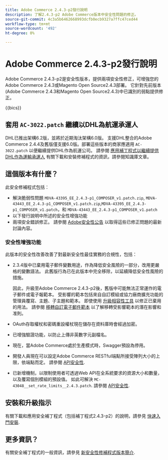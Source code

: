 ```yaml
---
title: Adobe Commerce 2.4.3-p2發行說明
description: 了解2.4.3-p2 Adobe Commerce版本中安全性問題的修正。
source-git-commit: 4c3a5b6462668993dcfb0ecb9327a7ffc47ced44
workflow-type: tm+mt
source-wordcount: '492'
ht-degree: 0%

---
```



# Adobe Commerce 2.4.3-p2發行說明

Adobe Commerce 2.4.3-p2是安全性版本，提供兩項安全性修正，可增強您的Adobe Commerce 2.4.3或Magento Open Source2.4.3部署。 它針對先前版本(Adobe Commerce 2.4.3和Magento Open Source2.4.3)中已識別的弱點提供修正。

{{bics}}

## 套用 `AC-3022.patch` 繼續以DHL為航運承運人

DHL已推出架構6.2版，並將於近期淘汰架構6.0版。 支援DHL整合的Adobe Commerce 2.4.4及舊版僅支援6.0版。部署這些版本的商家應適用 `AC-3022.patch` 以便繼續提供DHL作為航運公司。 請參閱 [應用補丁程式以繼續提供DHL作為運輸承運人](https://support.magento.com/hc/en-us/articles/7707818131597-Apply-a-patch-to-continue-offering-DHL-as-shipping-carrier) 有關下載和安裝修補程式的資訊，請參閱知識庫文章。

## 這個版本有什麼？

此安全修補程式包括：

* 解決脆弱性問題 `MDVA-43395_EE_2.4.3-p1_COMPOSER_v1.patch.zip`, `MDVA-43443_EE_2.4.3-p1_COMPOSER_v1.patch.zip`,`MDVA-43395_EE_2.4.3-p1_COMPOSER_v1.patch`，和 `MDVA-43443_EE_2.4.3-p1_COMPOSER_v1.patch`
* 以下發行說明中所述的安全性增強功能
* 兩項安全錯誤修正。 請參閱 [Adobe安全性公告](https://helpx.adobe.com/security/products/magento/apsb22-13.html) 以取得這些已修正問題的最新討論內容。

### 安全性增強功能

此版本的安全性改善改善了對最新安全性最佳實務的合規性，包括：

* 2.3.4版中已棄用電子郵件變數用途，作為降低安全風險的一部分，改用更嚴格的變數語法。 此舊版行為已在此版本中完全移除，以延續降低安全性風險的措施。

   因此，升級至Adobe Commerce 2.4.3-p2後，舊版中可能無法正常運作的電子郵件或電子報範本。 受影響的範本包括來自自訂模組或協力廠商擴充功能的管理員覆寫、主題、子主題和範本。 即使使用 [升級相容性工具](https://experienceleague.adobe.com/docs/commerce-operations/upgrade-guide/upgrade-compatibility-tool/overview.html?lang=en) 以修正已棄用的用法。 請參閱 [移轉自訂電子郵件範本](https://developer.adobe.com/commerce/frontend-core/guide/templates/email-migration/) 以了解移轉受影響範本的潛在影響和准則。

* OAuth存取權杖和密碼重設權杖現在儲存在資料庫時會經過加密。 <!-- AC-520 1323-->

* 已增強驗證功能，以防止上傳非英數字元副檔名。 <!-- AC-479-->

* 現在，當Adobe Commerce處於生產模式時，Swagger預設為停用。 <!-- AC-1450-->

* 開發人員現在可以設定Adobe Commerce RESTful端點所接受陣列大小的上限，依端點而定。 請參閱 [API安全性](https://developer.adobe.com/commerce/webapi/get-started/api-security/). <!-- AC-465-->

* 已新增機制，以限制使用者可透過Web API在全系統要求的資源大小和數量，以及覆寫個別模組的預設值。 如此可解決 `MC-43048__set_rate_limits__2.4.3.patch`. 請參閱 [API安全性](https://developer.adobe.com/commerce/webapi/get-started/api-security/). <!-- AC-1120-->

## 安裝和升級指示

有關下載和應用安全補丁程式（包括補丁程式2.4.3-p2）的說明，請參見 [快速入門安裝](../../../installation/composer.md).

## 更多資訊？

有關安全補丁程式的一般資訊，請參見 [新安全性修補程式版本簡介](https://community.magento.com/t5/Magento-DevBlog/Introducing-the-New-Security-Patch-Release/ba-p/141287).

